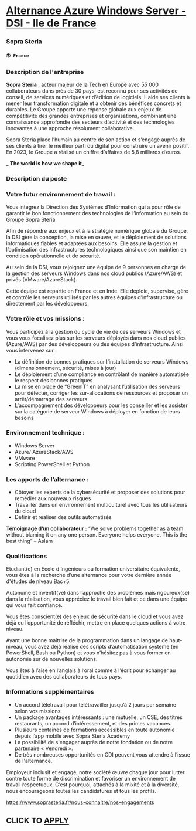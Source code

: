 # [Alternance Azure Windows Server - DSI - Ile de France](https://www.remotewlb.com/apply/alternance-azure-windows-server-dsi-ile-de-france)  
### Sopra Steria  
#### `🌎 France`  

### Description de l'entreprise

 **Sopra Steria** , acteur majeur de la Tech en Europe avec 55 000 collaborateurs dans près de 30 pays, est reconnu pour ses activités de conseil, de services numériques et d’édition de logiciels. Il aide ses clients à mener leur transformation digitale et à obtenir des bénéfices concrets et durables. Le Groupe apporte une réponse globale aux enjeux de compétitivité des grandes entreprises et organisations, combinant une connaissance approfondie des secteurs d’activité et des technologies innovantes à une approche résolument collaborative.  
  
Sopra Steria place l’humain au centre de son action et s’engage auprès de ses clients à tirer le meilleur parti du digital pour construire un avenir positif. En 2023, le Groupe a réalisé un chiffre d’affaires de 5,8 milliards d’euros.  
  
 _ **The world is how we shape it**_

### Description du poste

### Votre futur environnement de travail :

Vous intégrez la Direction des Systèmes d’Information qui a pour rôle de garantir le bon fonctionnement des technologies de l’information au sein du Groupe Sopra Steria.

Afin de répondre aux enjeux et à la stratégie numérique globale du Groupe, la DSI gère la conception, la mise en œuvre, et le déploiement de solutions informatiques fiables et adaptées aux besoins. Elle assure la gestion et l’optimisation des infrastructures technologiques ainsi que son maintien en condition opérationnelle et de sécurité.

Au sein de la DSI, vous rejoignez une équipe de 9 personnes en charge de la gestion des serveurs Windows dans nos cloud publics (Azure/AWS) et privés (VMware/AzureStack).

Cette équipe est repartie en France et en Inde. Elle déploie, supervise, gère et contrôle les serveurs utilisés par les autres équipes d’infrastructure ou directement par les développeurs.

### Votre rôle et vos missions :

Vous participez à la gestion du cycle de vie de ces serveurs Windows et vous vous focalisez plus sur les serveurs déployés dans nos cloud publics (Azure/AWS) par des développeurs ou des équipes d’infrastructure. Ainsi vous intervenez sur :

  * La définition de bonnes pratiques sur l’installation de serveurs Windows (dimensionnement, sécurité, mises à jour) 
  * Le déploiement d’une compliance en contrôlant de manière automatisée le respect des bonnes pratiques 
  * La mise en place de “GreenIT” en analysant l’utilisation des serveurs pour détecter, corriger les sur-allocations de ressources et proposer un arrêt/démarrage des serveurs 
  * L'accompagnement des développeurs pour les conseiller et les assister sur la catégorie de serveur Windows à déployer en fonction de leurs besoins 

### Environnement technique :

  * Windows Server 
  * Azure/ AzureStack/AWS 
  * VMware 
  * Scripting PowerShell et Python 

### Les apports de l’alternance :

  * Côtoyer les experts de la cybersécurité et proposer des solutions pour remédier aux nouveaux risques 
  * Travailler dans un environnement multiculturel avec tous les utilisateurs du cloud 
  * Définir et réaliser des outils automatisés 

**Témoignage d’un collaborateur :** “We solve problems together as a team without blaming it on any one person. Everyone helps everyone. This is the best thing” – Aslam

### Qualifications

Etudiant(e) en Ecole d’Ingénieurs ou formation universitaire équivalente, vous êtes à la recherche d’une alternance pour votre dernière année d'études de niveau Bac+5.

Autonome et inventif(ve) dans l’approche des problèmes mais rigoureux(se) dans la réalisation, vous appréciez le travail bien fait et ce dans une équipe qui vous fait confiance.​

﻿Vous êtes conscient(e) des enjeux de sécurité dans le cloud et vous avez déjà eu l’opportunité de réfléchir, mettre en place quelques actions à votre niveau.

Ayant une bonne maitrise de la programmation dans un langage de haut-niveau, vous avez déjà réalisé des scripts d’automatisation système (en PowerShell, Bash ou Python) et vous n’hésitez pas à vous former en autonomie sur de nouvelles solutions.

Vous êtes à l’aise en l’anglais à l’oral comme à l’écrit pour échanger au quotidien avec des collaborateurs de tous pays.

### Informations supplémentaires

  * Un accord télétravail pour télétravailler jusqu’à 2 jours par semaine selon vos missions. 
  * Un package avantages intéressants : une mutuelle, un CSE, des titres restaurants, un accord d’intéressement, et des primes vacances. 
  * Plusieurs centaines de formations accessibles en toute autonomie depuis l’app mobile avec Sopra Steria Academy 
  * La possibilité de s'engager auprès de notre fondation ou de notre partenaire « Vendredi ». 
  * De très nombreuses opportunités en CDI peuvent vous attendre à l’issue de l'alternance. 

Employeur inclusif et engagé, notre société œuvre chaque jour pour lutter contre toute forme de discrimination et favoriser un environnement de travail respectueux. C’est pourquoi, attachés à la mixité et à la diversité, nous encourageons toutes les candidatures et tous les profils.

https://www.soprasteria.fr/nous-connaitre/nos-engagements

  
## CLICK TO [APPLY](https://www.remotewlb.com/apply/alternance-azure-windows-server-dsi-ile-de-france)


